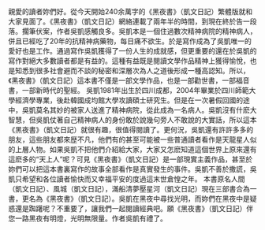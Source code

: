 親愛的讀者妳們好。從今天開始240余萬字的《黑夜書》（凱文日記）繁體版就和大家見面了。《黑夜書》（凱文日記）網絡連載了兩年半的時間，到現在終於告一段落。擱筆伏案，作者吳凱感觸良多。吳凱本是一個住過數次精神病院的精神病人，併且已經吃了20年的抗精神病藥物，每日痛不欲生。於是寫作成為了吳凱唯一的愛好也是工作。通過寫作吳凱獲得了一份人生的成就感，但更重要的還在於吳凱的寫作對絕大多數讀者都是有益的。這種有益既是閱讀文學作品精神上獲得愉悅，也是知悉到很多社會避而不談的秘密和深層次為人之道後形成一種高認知。所以，《黑夜書》（凱文日記）這本書不僅是一部文學作品，也是一部勸世書，一部福音書，一部新時代的聖經。
        吳凱1981年出生於四川成都，2004年畢業於四川師範大學經濟學專業，後赴韓國成均館大學攻讀碩士研究生。但是在一次暑假回國的途中，吳凱莫名其妙的被家人送進了精神病院，從此成為一名病人。吳凱沒有什麽大智慧，但吳凱仗著自己精神病人的身份敢於說幾句旁人不敢說的大實話，所以這本《黑夜書》（凱文日記）就很有趣，很值得閱讀了。更何況，吳凱還有許許多多的朋友，這些朋友都來歴不凡，他們有的甚至可能被一些普通讀者看作是天龍星人似的上層人物。如果吳凱不把他們介紹給大家，大家又怎麽知道這個世界上原來還有這麽多的“天上人”呢？可見《黑夜書》（凱文日記）是一部現實主義作品，甚至於妳們可以把這本書裏寫作的故事全部看作是真實發生的事件。吳凱不善於撒謊，吳凱只希望和各位讀者愉快而又幸福平安的度過這末世倉惶之年。
      本書原名人間（凱文日記）、風城（凱文日記），滿船清夢壓星河（凱文日記）現在三部書合為一書，更名為《黑夜書》（凱文日記）。吳凱在黑夜中尋找光明，而妳們在黑夜中是疑惑還是踟躇呢？不重要了，讓我們一起閱讀經典吧。願《黑夜書》（凱文日記）伴您一路黑夜有明燈，光明無限量。作者吳凱有禮了。
